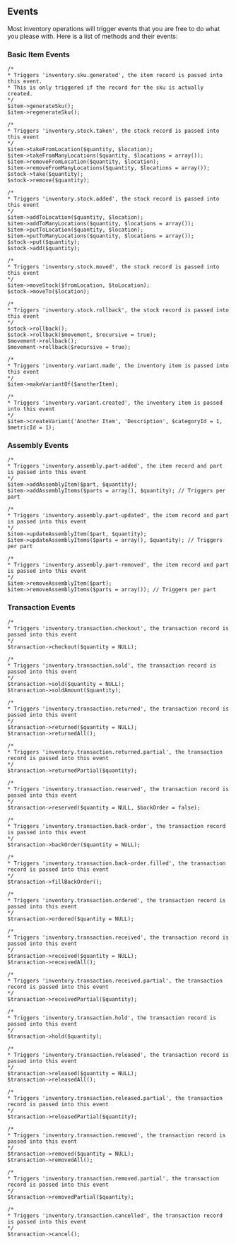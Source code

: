 ## Events

Most inventory operations will trigger events that you are free to do what you please with. Here is a list of methods
and their events:

### Basic Item Events

    /*
    * Triggers 'inventory.sku.generated', the item record is passed into this event. 
    * This is only triggered if the record for the sku is actually created.
    */
    $item->generateSku();
    $item->regenerateSku();

    /*
    * Triggers 'inventory.stock.taken', the stock record is passed into this event
    */
    $item->takeFromLocation($quantity, $location);
    $item->takeFromManyLocations($quantity, $locations = array());
    $item->removeFromLocation($quantity, $location);
    $item->removeFromManyLocations($quantity, $locations = array());
    $stock->take($quantity);
    $stock->remove($quantity);
    
    /*
    * Triggers 'inventory.stock.added', the stock record is passed into this event
    */
    $item->addToLocation($quantity, $location);
    $item->addToManyLocations($quantity, $locations = array());
    $item->putToLocation($quantity, $location);
    $item->putToManyLocations($quantity, $locations = array());
    $stock->put($quantity);
    $stock->add($quantity);
    
    /*
    * Triggers 'inventory.stock.moved', the stock record is passed into this event
    */
    $item->moveStock($fromLocation, $toLocation);
    $stock->moveTo($location);
    
    /*
    * Triggers 'inventory.stock.rollback', the stock record is passed into this event
    */
    $stock->rollback();
    $stock->rollback($movement, $recursive = true);
    $movement->rollback();
    $movement->rollback($recursive = true);
    
    /*
    * Triggers 'inventory.variant.made', the inventory item is passed into this event
    */
    $item->makeVariantOf($anotherItem);
    
    /*
    * Triggers 'inventory.variant.created', the inventory item is passed into this event
    */
    $item->createVariant('Another Item', 'Description', $categoryId = 1, $metricId = 1);

### Assembly Events

    /*
    * Triggers 'inventory.assembly.part-added', the item record and part is passed into this event
    */
    $item->addAssemblyItem($part, $quantity);
    $item->addAssemblyItems($parts = array(), $quantity); // Triggers per part
    
    /*
    * Triggers 'inventory.assembly.part-updated', the item record and part is passed into this event
    */
    $item->updateAssemblyItem($part, $quantity);
    $item->updateAssemblyItems($parts = array(), $quantity); // Triggers per part
        
    /*
    * Triggers 'inventory.assembly.part-removed', the item record and part is passed into this event
    */
    $item->removeAssemblyItem($part);
    $item->removeAssemblyItems($parts = array()); // Triggers per part
    

### Transaction Events

    /*
    * Triggers 'inventory.transaction.checkout', the transaction record is passed into this event
    */
    $transaction->checkout($quantity = NULL);
    
    /*
    * Triggers 'inventory.transaction.sold', the transaction record is passed into this event
    */
    $transaction->sold($quantity = NULL);
    $transaction->soldAmount($quantity);
    
    /*
    * Triggers 'inventory.transaction.returned', the transaction record is passed into this event
    */
    $transaction->returned($quantity = NULL);
    $transaction->returnedAll();
    
    /*
    * Triggers 'inventory.transaction.returned.partial', the transaction record is passed into this event
    */
    $transaction->returnedPartial($quantity);
    
    /*
    * Triggers 'inventory.transaction.reserved', the transaction record is passed into this event
    */
    $transaction->reserved($quantity = NULL, $backOrder = false);
    
    /*
    * Triggers 'inventory.transaction.back-order', the transaction record is passed into this event
    */
    $transaction->backOrder($quantity = NULL);
    
    /*
    * Triggers 'inventory.transaction.back-order.filled', the transaction record is passed into this event
    */
    $transaction->fillBackOrder();
    
    /*
    * Triggers 'inventory.transaction.ordered', the transaction record is passed into this event
    */
    $transaction->ordered($quantity = NULL);
    
    /*
    * Triggers 'inventory.transaction.received', the transaction record is passed into this event
    */
    $transaction->received($quantity = NULL);
    $transaction->receivedAll();
    
    /*
    * Triggers 'inventory.transaction.received.partial', the transaction record is passed into this event
    */
    $transaction->receivedPartial($quantity);
    
    /*
    * Triggers 'inventory.transaction.hold', the transaction record is passed into this event
    */
    $transaction->hold($quantity);
    
    /*
    * Triggers 'inventory.transaction.released', the transaction record is passed into this event
    */
    $transaction->released($quantity = NULL);
    $transaction->releasedAll();
    
    /*
    * Triggers 'inventory.transaction.released.partial', the transaction record is passed into this event
    */
    $transaction->releasedPartial($quantity);
    
    /*
    * Triggers 'inventory.transaction.removed', the transaction record is passed into this event
    */
    $transaction->removed($quantity = NULL);
    $transaction->removedAll();
    
    /*
    * Triggers 'inventory.transaction.removed.partial', the transaction record is passed into this event
    */
    $transaction->removedPartial($quantity);
    
    /*
    * Triggers 'inventory.transaction.cancelled', the transaction record is passed into this event
    */
    $transaction->cancel();
    
    